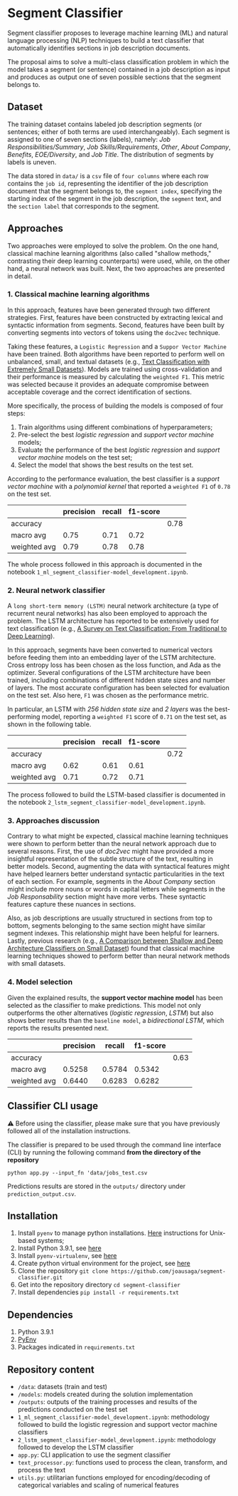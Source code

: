 # Segment Classifier

Segment classifier proposes to leverage machine learning (ML) and natural language processing (NLP) techniques to build a text classifier that automatically identifies sections in job description documents.

The proposal aims to solve a multi-class classification problem in which the model takes a segment (or sentence) contained in a job description as input and produces 
as output one of seven possible sections that the segment belongs to.

## Dataset

The training dataset contains labeled job description segments (or sentences; either 
of both terms are used interchangeably). Each segment is assigned to one of seven
sections (labels), namely: *Job Responsibilities/Summary*, *Job Skills/Requirements*, 
*Other*, *About Company*, *Benefits*, *EOE/Diversity*, and *Job Title*. The 
distribution of segments by labels is uneven.

The data stored in `data/` is a `csv` file of `four columns` where each row 
contains the `job id`, representing the identifier of the job description document that the segment belongs to, the `segment index`, specifying the starting index 
of the segment in the job description, the `segment` text, and the `section label` 
that corresponds to the segment.

## Approaches

Two approaches were employed to solve the problem. On the one hand, classical
machine learning algorithms (also called "shallow methods," contrasting their deep learning counterparts) were used, while, on the other hand, a neural network was built. Next, the two approaches are presented in detail.

### 1. Classical machine learning algorithms

In this approach, features have been generated through two different strategies. First, features have been constructed by extracting lexical and syntactic information from segments. Second, features have been built by converting segments into vectors of tokens using the `doc2vec` technique.

Taking these features, a `Logistic Regression` and a `Suppor Vector Machine` have
been trained. Both algorithms have been reported to perform well on unbalanced, small, and textual datasets (e.g., [Text Classification with Extremely Small Datasets](https://colab.research.google.com/corgiredirector?site=https%3A%2F%2Ftowardsdatascience.com%2Ftext-classification-with-extremely-small-datasets-333d322caee2)). Models are trained using cross-validation and their performance is measured by calculating the `weighted F1`. This metric was selected because it provides an adequate compromise between acceptable coverage and the correct identification of sections.

More specifically, the process of building the models is composed of four steps:

1. Train algorithms using different combinations of hyperparameters;
2. Pre-select the best *logistic regression* and *support vector machine* models;
3. Evaluate the performance of the best *logistic regression* and *support vector machine* models on the test set;
4. Select the model that shows the best results on the test set.

According to the performance evaluation, the best classifier is a *support vector machine* with a *polynomial kernel* that reported a `weighted F1` of `0.78` on the test set. 

|              | precision | recall | f1-score |   |
|--------------|-----------|--------|----------| --|
| accuracy     |         |      |        | 0.78 |
| macro avg    | 0.75    | 0.71 | 0.72   |      |
| weighted avg | 0.79    | 0.78 | 0.78   |      |

The whole process followed in this approach is documented in the notebook `1_ml_segment_classifier-model_development.ipynb`.

### 2. Neural network classifier

A `long short-term memory (LSTM)` neural network architecture (a type of recurrent neural networks) has also been employed to approach the problem. The LSTM architecture
has reported to be extensively used for text classification (e.g., [A Survey on Text Classification: From Traditional to Deep Learning](https://dl.acm.org/doi/pdf/10.1145/3495162)).

In this approach, segments have been converted to numerical vectors before feeding them into an embedding layer of the LSTM architecture. Cross entropy loss has been chosen as the loss function, and Ada as the optimizer. Several configurations of the LSTM architecture have been trained, including combinations of different hidden state sizes and number of layers. The most accurate configuration has been selected for evaluation on the test set. Also here, `F1` was chosen as the performance metric.

In particular, an LSTM with *256 hidden state size* and *2 layers* was the best-performing model, reporting a `weighted F1` score of `0.71` on the test set, as shown in the following table.


|              | precision | recall | f1-score |   |
|--------------|-----------|--------|----------| --|
| accuracy     |         |      |        | 0.72 |
| macro avg    | 0.62    | 0.61 | 0.61   |      |
| weighted avg | 0.71    | 0.72 | 0.71   |      |

The process followed to build the LSTM-based classifier is documented in the notebook `2_lstm_segment_classifier-model_development.ipynb`.

### 3. Approaches discussion

Contrary to what might be expected, classical machine learning techniques were shown to perform better than the neural network approach due to several reasons. First, the use of *doc2vec* might have provided a more insightful representation of the subtle structure of the text, resulting in better models. Second, augmenting the data with syntactical features might have helped learners better understand syntactic particularities in the text of each section. For example, segments in the *About Company* section might include more nouns or words in capital letters while segments in the *Job Responsability* section might have more verbs. These syntactic features capture these nuances in sections.

Also, as job descriptions are usually structured in sections from top to bottom, segments belonging to the same section might have similar segment indexes. This relationship might have been helpful for learners. Lastly, previous research (e.g., [A Comparison between Shallow and Deep
Architecture Classifiers on Small Dataset](https://ieeexplore.ieee.org/iel7/7839735/7863216/07863293.pdf?casa_token=KVQMeqi88vkAAAAA:zB9ZDZUPRfe6bgSNQVdnKDcdZ0Ph42M2oDNHsByRYtQDmGqns9pOXRGNv7GHFCmcpqsZwBRGXw)) found that classical machine learning techniques showed to perform better than neural network methods with small datasets.

### 4. Model selection

Given the explained results, the **support vector machine model** has been selected as the classifier to make predictions. This model not only outperforms the other alternatives (*logistic regression*, *LSTM*) but also shows better results than the `baseline model`, a *bidirectional LSTM*, which reports the results presented next.

|              | precision | recall | f1-score | |
|--------------|-----------|--------|----------|---|
| accuracy     |           |        |          | 0.63 |
| macro avg    | 0.5258    | 0.5784 | 0.5342   | |
| weighted avg | 0.6440    | 0.6283 | 0.6282   | |


## Classifier CLI usage

:warning: Before using the classifier, please make sure that you have previously followed all of the installation instructions.

The classifier is prepared to be used through the command line interface (CLI) by running the following command **from the directory of the repository**

`python app.py --input_fn 'data/jobs_test.csv`

Predictions results are stored in the `outputs/` directory under `prediction_output.csv`.

## Installation

1. Install `pyenv` to manage python installations. [Here](https://github.com/pyenv/pyenv#unixmacos) instructions for Unix-based systems;
2. Install Python 3.9.1, see [here](https://github.com/pyenv/pyenv#install-additional-python-versions)
3. Install `pyenv-virtualenv`, see [here](https://github.com/pyenv/pyenv-virtualenv#installation)
4. Create python virtual environment for the project, see [here](https://github.com/pyenv/pyenv-virtualenv#usage)
5. Clone the repository `git clone https://github.com/joausaga/segment-classifier.git`
6. Get into the repository directory `cd segment-classifier`
7. Install dependencies `pip install -r requirements.txt`

## Dependencies

1. Python 3.9.1
2. [PyEnv](https://github.com/pyenv/pyenv)
3. Packages indicated in `requirements.txt`

## Repository content

- `/data`: datasets (train and test)
- `/models`: models created during the solution implementation
- `/outputs`: outputs of the training processes and results of the predictions conducted on the test set
-  `1_ml_segment_classifier-model_development.ipynb`: methodology followed to build the logistic regression and support vector machine classifiers
-  `2_lstm_segment_classifier-model_development.ipynb`: methodology followed to develop the LSTM classifier
-  `app.py`: CLI application to use the segment classifier
-  `text_processor.py`: functions used to process the clean, transform, and process the text
-  `utils.py`: utilitarian functions employed for encoding/decoding of categorical variables and scaling of numerical features


